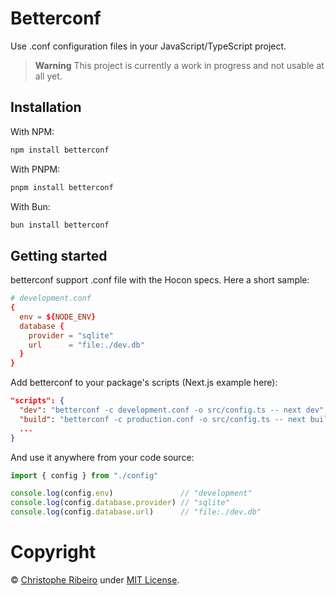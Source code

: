 # Betterconf

Use .conf configuration files in your JavaScript/TypeScript project.

> **Warning**
> This project is currently a work in progress and not usable at all yet.

## Installation

With NPM:

```bash
npm install betterconf
```

With PNPM:

```bash
pnpm install betterconf
```

With Bun:

```bash
bun install betterconf
```

## Getting started

betterconf support .conf file with the Hocon specs. Here a short sample:

```conf
# development.conf
{
  env = ${NODE_ENV}
  database {
    provider = "sqlite"
    url      = "file:./dev.db"
  }
}
```

Add betterconf to your package's scripts (Next.js example here):

```json
"scripts": {
  "dev": "betterconf -c development.conf -o src/config.ts -- next dev",
  "build": "betterconf -c production.conf -o src/config.ts -- next build",
  ...
}
```

And use it anywhere from your code source:

```ts
import { config } from "./config"

console.log(config.env)               // "development"
console.log(config.database.provider) // "sqlite"
console.log(config.database.url)      // "file:./dev.db"
```

# Copyright

&copy; [Christophe Ribeiro](https://christophe.ribeiro.io) under [MIT License](./LICENSE.md).